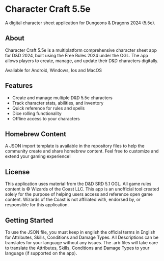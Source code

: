 # Character Craft 5.5e

A digital character sheet application for Dungeons & Dragons 2024 (5.5e).

## About

Character Craft 5.5e is a multiplatform comprehensive character sheet app for D&D 2024, built using the Free Rules 2024 under the OGL. The app allows players to create, manage, and update their D&D characters digitally. 

Avaliable for Android, Windows, Ios and MacOS

## Features

- Create and manage multiple D&D 5.5e characters
- Track character stats, abilities, and inventory
- Quick reference for rules and spells
- Dice rolling functionality
- Offline access to your characters

## Homebrew Content

A JSON import template is available in the repository files to help the community create and share homebrew content. Feel free to customize and extend your gaming experience!

## License

This application uses material from the D&D SRD 5.1 OGL. All game rules content is © Wizards of the Coast LLC. This app is an unofficial tool created solely for the purpose of helping users access and reference open game content. Wizards of the Coast is not affiliated with, endorsed by, or responsible for this application.

## Getting Started

To use the JSON file, you must keep in english the official terms in English for Attributes, Skills, Conditions and Damage Types. All Descriptions can be translates for your language without any issues. The .arb files will take care to translate the Attributes, Skills, Conditions and Damage Types to your language (if supported on the app).

